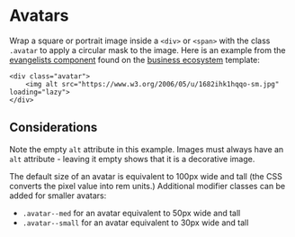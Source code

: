 # Avatars

Wrap a square or portrait image inside a `<div>` or `<span>` with the class `.avatar` to apply a circular mask to the image. Here is an example from the [evangelists component](../components/evangelists.md) found on the [business ecosystem](../templates/business-ecosystem.md) template:

```
<div class="avatar">
    <img alt src="https://www.w3.org/2006/05/u/1682ihk1hqqo-sm.jpg" loading="lazy">
</div>
```

## Considerations

Note the empty `alt` attribute in this example. Images must always have an `alt` attribute - leaving it empty shows that it is a decorative image.

The default size of an avatar is equivalent to 100px wide and tall (the CSS converts the pixel value into rem units.) Additional modifier classes can be added for smaller avatars:

- `.avatar--med` for an avatar equivalent to 50px wide and tall
- `.avatar--small` for an avatar equivalent to 30px wide and tall
